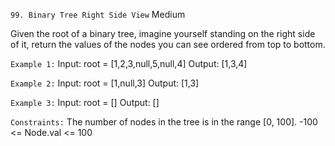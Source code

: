 ``99. Binary Tree Right Side View``
Medium

Given the root of a binary tree, imagine yourself standing on the right side of it, return the values of the nodes you can see ordered from top to bottom.

``Example 1:``
Input: root = [1,2,3,null,5,null,4]
Output: [1,3,4]

``Example 2:``
Input: root = [1,null,3]
Output: [1,3]

``Example 3:``
Input: root = []
Output: []

``Constraints:``
The number of nodes in the tree is in the range [0, 100].
-100 <= Node.val <= 100